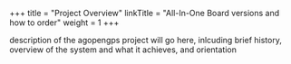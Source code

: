 +++
title = "Project Overview"
linkTitle = "All-In-One Board versions and how to order"
weight = 1
+++

description of the agopengps project will go here, inlcuding brief history,
overview of the system and what it achieves, and orientation

